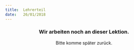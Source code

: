 ```yaml
---
title:  Lehrerteil
date:   26/01/2018
---
```


### <center>Wir arbeiten noch an dieser Lektion.</center>
<center>Bitte komme später zurück.</center>